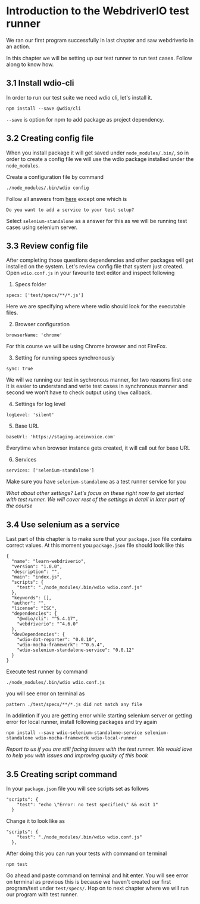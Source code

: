 # Introduction to the WebdriverIO test runner

We ran our first program successfully in last chapter and saw webdriverio in an action.

In this chapter we will be setting up our test runner to run test cases. Follow along to know how.

## 3.1 Install wdio-cli

In order to run our test suite we need wdio cli, let's install it.

```
npm install --save @wdio/cli
```

`--save` is option for npm to add package as project dependency.


## 3.2 Creating config file

When you install package it will get saved under `node_modules/.bin/`, so in order to create a config file we
will use the wdio package installed under the `node_modules`.

Create a configuration file by command

```
./node_modules/.bin/wdio config
```

Follow all answers from [here](https://webdriver.io/docs/gettingstarted.html#generate-configuration-file) except one which is

```
Do you want to add a service to your test setup?
```

Select `selenium-standalone` as a answer for this as we will be running test cases using selenium server.

## 3.3 Review config file

After completing those questions dependencies and other packages will get installed on the system. Let's review config file that 
system just created. Open `wdio.conf.js` in your favourite text editor and inspect following

1. Specs folder

```
specs: ['test/specs/**/*.js']
```

Here we are specifying where where wdio should look for the executable files.

2. Browser configuration

```
browserName: 'chrome'
```

For this course we will be using Chrome browser and not FireFox.

3. Setting for running specs synchronously

```
sync: true
```

We will we running our test in sychronous manner, for two reasons first one it is easier to understand and write test cases in synchronous manner and second we won't have to check output using `then` callback.

4. Settings for log level

```
logLevel: 'silent'
```

5. Base URL

```
baseUrl: 'https://staging.aceinvoice.com'
```

Everytime when browser instance gets created, it will call out for base URL

6. Services

```
services: ['selenium-standalone']
```

Make sure you have `selenium-standalone` as a test runner service for you

_What about other settings? Let's focus on these right now to get started with test runner. We will cover rest of the settings in detail in later part of the course_

## 3.4 Use selenium as a service

Last part of this chapter is to make sure that your `package.json` file contains correct values. At this moment you `package.json` file should look like this

```
{
  "name": "learn-webdriverio",
  "version": "1.0.0",
  "description": "",
  "main": "index.js",
  "scripts": {
    "test": "./node_modules/.bin/wdio wdio.conf.js"
  },
  "keywords": [],
  "author": "",
  "license": "ISC",
  "dependencies": {
    "@wdio/cli": "^5.4.17",
    "webdriverio": "^4.6.0"
  },
  "devDependencies": {
    "wdio-dot-reporter": "0.0.10",
    "wdio-mocha-framework": "^0.6.4",
    "wdio-selenium-standalone-service": "0.0.12"
  }
}

```

Execute test runner by command 

```
./node_modules/.bin/wdio wdio.conf.js
```

you will see error on terminal as

```
pattern ./test/specs/**/*.js did not match any file
```

In addintion if you are getting error while starting selenium server or getting error for local runner, install following packages and try again

```
npm install --save wdio-selenium-standalone-service selenium-standalone wdio-mocha-framework wdio-local-runner
```

_Report to us if you are still facing issues with the test runner. We would love to help you with issues and improving quality of this book_

## 3.5 Creating script command

In your `package.json` file you will see scripts set as follows

```
"scripts": {
    "test": "echo \"Error: no test specified\" && exit 1"
  }
```

Change it to look like as

```
"scripts": {
    "test": "./node_modules/.bin/wdio wdio.conf.js"
  },
```

After doing this you can run your tests with command on terminal

```
npm test
```

Go ahead and paste command on terminal and hit enter. You will see error on terminal as previous this is because we haven't created our first program/test under `test/specs/`. Hop on to next chapter where we will run our program with test runner.


